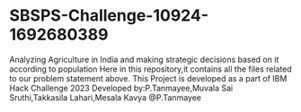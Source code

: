 # SBSPS-Challenge-10924-1692680389
Analyzing Agriculture in India and making strategic decisions based on it according to population
Here in this repository,it contains all the files related to our problem statement above.
This Project is developed as a part of IBM Hack Challenge 2023
Developed by:P.Tanmayee,Muvala Sai Sruthi,Takkasila Lahari,Mesala Kavya
@P.Tanmayee


